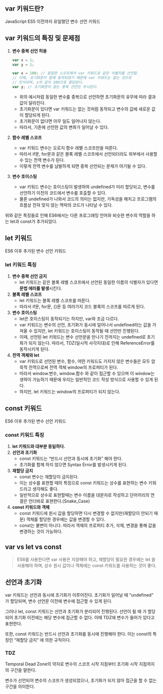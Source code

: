 ## var 키워드란?

JavaScript ES5 이전까지 유일했던 변수 선언 키워드

## var 키워드의 특징 및 문제점

1. **변수 중복 선언 허용**
    
    ```jsx
    var x = 1;
    var y = 1;
    
    var x = 100; // 동일한 스코프에서 var 키워드로 같은 식별자를 선언함.
    // 이때, 초기화문이 함께 동작되었기 때문에 var 키워드는 없는 것으로
    // 인식되며, x의 값이 100으로 할당된다.
    var y; // 초기화문이 없는 중복 선언은 무시된다.
    ```
    
    - 위의 예시처럼 동일한 변수를 중복으로 선언하면 초기화문의 유무에 따라 결과값이 달라진다.
    - 초기화문이 있다면 var 키워드는 없는 것처럼 동작되고 변수의 값에 새로운 값이 할당되게 된다.
    - 초기화문이 없다면 아무 일도 일어나지 않는다.
    - 따라서, 기존에 선언한 값의 변화가 일어날 수 있다.
2. **함수 레벨 스코프**
    - var 키워드 변수는 오로지 함수 레벨 스코프만을 따른다.
    - 따라서 if문, for문과 같은 블록 레벨 스코프에서 선언되더라도 외부에서 사용할 수 있는 전역 변수가 된다.
    - 이렇게 전역 변수를 남발하게 되면 중복 선언되는 문제가 야기될 수 있다.
3. **변수 호이스팅**
    - var 키워드 변수는 호이스팅이 발생하여 undefined가 미리 할당되고, 변수를 선언하기 이전의 코드에서 변수를 호출할 수 있다.
    - 물론 undefined가 나와서 코드의 의미는 없지만, 가독성을 해치고 프로그램의 흐름상 전혀 맞지 않는 맥락의 코드가 나타날 수 있다.
    

위와 같은 특징들로 인해 ES6에서는 다른 프로그래밍 언어와 비슷한 변수의 역할을 하는 let과 const가 추가되었다.

## let 키워드

ES6 이후 추가된 변수 선언 키워드

### let 키워드 특징

1. **변수 중복 선언 금지**
    - let 키워드는 같은 블록 레벨 스코프에서 선언된 동일한 이름의 식별자가 있다면 **문법 에러를 발생**시킨다.
2. **블록 레벨 스코프**
    - let 키워드는 블록 레벨 스코프를 따른다.
    - 따라서 if문, for문, {}문 등 여러가지 코드 블록의 스코프를 따르게 된다.
3. **변수 호이스팅**
    - let은 호이스팅이 동작되기는 하지만, var와 조금 다르다.
    - var 키워드는 변수의 선언, 초기화가 동시에 일어나서  undefined라는 값을 가져올 수 있지만, let 키워드는 호이스팅이 동작될 때 선언만 진행된다.
    - 이때, 선언된 let 키워드는 변수 선언문을 만나기 전까지는 undefined로 초기화가 되지 않는다. 따라서, TDZ(일시적 사각지대)로 인해 ReferenceError를 동작시키게 된다.
4. **전역 객체와 let**
    - var 키워드로 선언된 변수, 함수, 어떤 키워드도 가지지 않은 변수들은 모두 암묵적 전역으로써 전역 객체 window의 프로퍼티가 된다.
    - 따라서 window.변수, window.함수 와 같이 접근할 수 있으며 이 window는 생략이 가능하기 때문에 우리는 일반적인 코드 작성 방식으로 사용할 수 있게 된다.
    - 하지만, let 키워드는 window의 프로퍼티가 되지 않는다.

## const 키워드

ES6 이후 추가된 변수 선언 키워드

### const 키워드 특징

1. **let 키워드와 대부분 동일하다.**
2. **선언과 초기화**
    - const 키워드는 “반드시 선언과 동시에 초기화” 해야 한다.
    - 초기화를 함께 하지 않으면 Syntax Error를 발생시키게 된다.
3. **재할당 금지**
    - const 변수는 재할당이 금지된다.
    - 이는 상수를 표현할 때의 특징으로 const 키워드는 상수를 표현하는 변수 키워드라고 생각해도 좋다.
    - 일반적으로 상수로 표현할때는 변수 이름을 대문자로 작성하고 단어끼리의 연결은 언더바로 표현한다.(Snake_Case)
4. **const 키워드와 객체**
    - const 키워드에 원시 값을 할당하면 다시 변경할 수 없지만(재할당이 안되기 때문) 객체를 할당한 경우에는 값을 변경할 수 있다.
    - const는 불변이 아니다. 따라서 객체의 프로퍼티 추가, 삭제, 변경을 통해 값을 변경하는 것이 가능하다.

## var vs let vs const

> ES6를 사용한다면 var 사용은 지양해야 하고, 
재할당이 필요한 경우에는 let 을 사용해야 하며,
상수 원시 값이나 객체에는 const 키워드를 사용하는 것이 좋다.
> 

## 선언과 초기화

var 키워드는 선언과 동시에 초기화가 이루어진다. 초기화가 일어날 때 “undefined” 가 할당되며, 변수 선언문 이전에 변수에 접근할 수 있게 된다.

그러나 let, const 키워드는 선언과 초기화가 분리되어 진행된다. 선언이 될 때 <uninitialized>가 할당되어 초기화 이전에는 해당 변수에 접근할 수 없다. 이때 TDZ에 변수가 들어가 있다고 표현한다.

또한, const 키워드는 반드시 선언과 초기화를 동시에 진행해야 한다. 이는 const의 특징인 “재할당 금지” 에 의한 규칙이다.

### TDZ

Temporal Dead Zone의 약자로 변수의 스코프 시작 지점부터 초기화 시작 지점까지의 구간을 말한다.

변수가 선언되어 변수의 스코프가 생성되었으나, 초기화가 되지 않아 접근을 할 수 없는 구간을 의미한다.